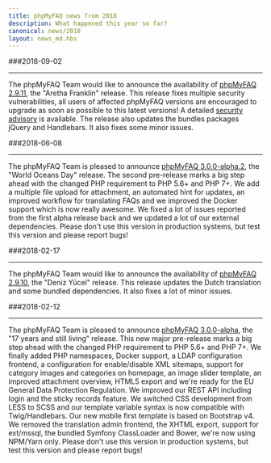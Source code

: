 ```yaml
---
title: phpMyFAQ news from 2018
description: What happened this year so far?
canonical: news/2018
layout: news_md.hbs
---
```


###2018-09-02
* * *
The phpMyFAQ Team would like to announce the availability of [phpMyFAQ 2.9.11](/download), the "Aretha Franklin" release.
This release fixes multiple security vulnerabilities, all users of affected phpMyFAQ versions are encouraged to upgrade
as soon as possible to this latest versions! A detailed [security advisory](/security/advisory-2018-09-02) is available.
The release also updates the bundles packages jQuery and Handlebars. It also fixes some minor issues.

###2018-06-08
* * *
The phpMyFAQ Team is pleased to announce [phpMyFAQ 3.0.0-alpha.2](/download), the "World Oceans Day" release. The
second pre-release marks a big step ahead with the changed PHP requirement to PHP 5.6+ and PHP 7+. We add a multiple
file upload for attachment, an automated hint for updates, an improved workflow for translating FAQs and we improved the
Docker support which is now really awesome. We fixed a lot of issues reported from the first alpha release back and we
updated a lot of our external dependencies. Please don't use this version in production systems, but test this version
and please report bugs!

###2018-02-17
* * *
The phpMyFAQ Team would like to announce the availability of [phpMyFAQ 2.9.10](/download), the "Deniz Yücel" release.
This release updates the Dutch translation and some bundled dependencies. It also fixes a lot of minor issues.

###2018-02-12
* * *
The phpMyFAQ Team is pleased to announce [phpMyFAQ 3.0.0-alpha](/download), the "17 years and still living" release. This
new major pre-release marks a big step ahead with the changed PHP requirement to PHP 5.6+ and PHP 7+. We finally added
PHP namespaces, Docker support, a LDAP configuration frontend, a configuration for enable/disable XML sitemaps, support
for category images and categories on homepage, an image slider template, an improved attachment overview, HTML5 export
and we're ready for the EU General Data Protection Regulation. We improved our REST API including login and the sticky
records feature. We switched CSS development from LESS to SCSS and our template variable syntax is now compatible with
Twig/Handlebars. Our new mobile first template is based on Bootstrap v4. We removed the translation admin frontend, the 
XHTML export, support for ext/mssql, the bundled Symfony ClassLoader and Bower, we're now using NPM/Yarn only. Please
don't use this version in production systems, but test this version and please report bugs!